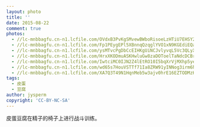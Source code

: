```yaml
---
layout: photo
title: ''
date: 2015-08-22
comment: true
photos:
  - //lc-mnbbagfu.cn-n1.lcfile.com/OVdxB3PvKgSMvewBWboRisoeLzHTiU7EHSY2i5QW.jpg?imageView2/1/w/900/h/600
  - //lc-mnbbagfu.cn-n1.lcfile.com/Fp1PEygEPl5XBnnqQzqglYVO1xN9KGEdiEQaebzB.jpg?imageView2/1/w/900/h/600
  - //lc-mnbbagfu.cn-n1.lcfile.com/ysMTvcPgDbCcEIHKgUiNCJvlyvqL5Vc3QLyXK2cM.jpg?imageView2/1/w/900/h/600
  - //lc-mnbbagfu.cn-n1.lcfile.com/HrxXKODmuASKHwluGw8zaDOToelTaNdcDCBr2PYx.jpg?imageView2/1/w/900/h/600
  - //lc-mnbbagfu.cn-n1.lcfile.com/IwtciMC0IJN2Z4lEtRO10I5bqXrVjMXhp5yeIPVT.jpg?imageView2/1/w/900/h/600
  - //lc-mnbbagfu.cn-n1.lcfile.com/wd65s7HouVSTTf71Ia8ZRW91yINNog3irm6hWIFs.jpg?imageView2/1/w/900/h/600
  - //lc-mnbbagfu.cn-n1.lcfile.com/XA7Q3T49N1HqnMeb5w3ajv0hrE16EZTODMzH27Ng.jpg?imageView2/1/w/900/h/600
tags:
  - 皮蛋
  - 豆腐
author: jysperm
copyright: 'CC-BY-NC-SA'
---
```

皮蛋豆腐在精子的椅子上进行战斗训练。
